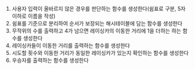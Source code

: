 1. 사용자 입력이 올바르지 않은 경우를 판단하는 함수를 생성한다(쉼표로 구분, 5자 이하로 이름을 작성)
2. 쉼표를 기준으로 분리하여 순서가 보장되는 해시테이블에 담는 함수를 생성한다
3. 무작위의 수를 출력하고 4가 넘으면 레이싱카의 이동한 거리에 1을 더하는 하는 함수를 생성한다
4. 레이싱카들이 이동한 거리를 출력하는 함수를 생성한다
5. 시도할 횟수와 이동한 거리가 동일한 레이싱카가 있는지 확인하는 함수를 생성한다
6. 우승자를 출력하는 함수를 생성한다